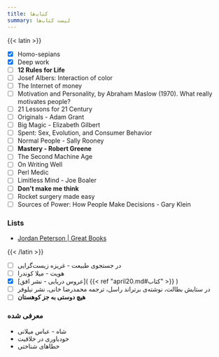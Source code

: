```yaml
---
title: کتاب‌ها
summary: لیست کتاب‌ها
---
```


{{< latin >}}

- [X] Homo-sepians
- [X] Deep work
- [ ] **12 Rules for Life**
- [ ] Josef Albers: Interaction of color
- [ ] The Internet of money
- [ ] Motivation and Personality, by Abraham Maslow (1970). What really motivates people?
- [ ] 21 Lessons for 21 Century
- [ ] Originals - Adam Grant
- [ ] Big Magic - Elizabeth Gilbert
- [ ] Spent: Sex, Evolution, and Consumer Behavior
- [ ] Normal People - Sally Rooney
- [ ] **Mastery - Robert Greene**
- [ ] The Second Machine Age
- [ ] On Writing Well
- [ ] Perl Medic
- [ ] Limitless Mind - Joe Boaler
- [ ] **Don't make me think**
- [ ] Rocket surgery made easy
- [ ] Sources of Power: How People Make Decisions - Gary Klein

### Lists

- [Jordan Peterson | Great Books](https://www.jordanbpeterson.com/great-books/)

{{< /latin >}}

- [ ] در جستجوی طبیعت - غریزه زیست‌گرایی
- [ ] هویت - میلا کوندرا
- [x] [عروس دریایی - نشر افق]( {{< ref "april20.md#کتاب" >}} )
- [ ] در ستایش بطالت، نوشته‌ی برتراند راسل، ترجمه محمدرضا خانی، نشر نیلوفر
- [ ] **هیچ دوستی به جز کوهستان**

### معرفی شده

- شاه - عباس میلانی
- خودباوری در خلاقیت
- خطاهای شناختی
